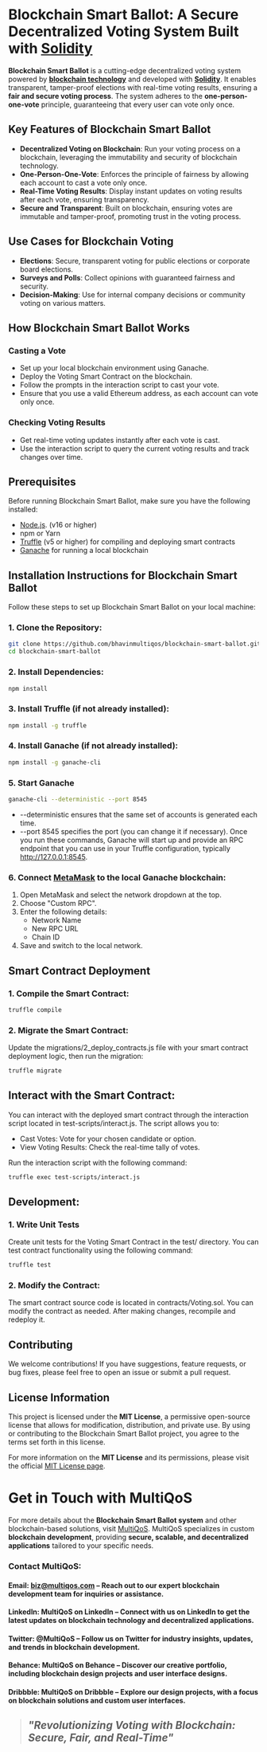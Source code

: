# Blockchain Smart Ballot: A Secure Decentralized Voting System Built with [Solidity](https://soliditylang.org/)

**Blockchain Smart Ballot** is a cutting-edge decentralized voting system powered by **[blockchain technology](https://www.blockchain.com/)** and developed with **[Solidity](https://soliditylang.org/)**. It enables transparent, tamper-proof elections with real-time voting results, ensuring a **fair and secure voting process**. The system adheres to the **one-person-one-vote** principle, guaranteeing that every user can vote only once.
  
## Key Features of Blockchain Smart Ballot
* **Decentralized Voting on Blockchain**: Run your voting process on a blockchain, leveraging the immutability and security of blockchain technology.
* **One-Person-One-Vote**: Enforces the principle of fairness by allowing each account to cast a vote only once.
* **Real-Time Voting Results**: Display instant updates on voting results after each vote, ensuring transparency.
* **Secure and Transparent**: Built on blockchain, ensuring votes are immutable and tamper-proof, promoting trust in the voting process.

## Use Cases for Blockchain Voting
* **Elections**: Secure, transparent voting for public elections or corporate board elections.
* **Surveys and Polls**: Collect opinions with guaranteed fairness and security.
* **Decision-Making**: Use for internal company decisions or community voting on various matters.

## How Blockchain Smart Ballot Works
### Casting a Vote
* Set up your local blockchain environment using Ganache.
* Deploy the Voting Smart Contract on the blockchain.
* Follow the prompts in the interaction script to cast your vote.
* Ensure that you use a valid Ethereum address, as each account can vote only once.
### Checking Voting Results
* Get real-time voting updates instantly after each vote is cast.
* Use the interaction script to query the current voting results and track changes over time.

## Prerequisites
Before running Blockchain Smart Ballot, make sure you have the following installed:

* [Node.js](https://nodejs.org/en). (v16 or higher)
* npm or Yarn
* [Truffle](https://archive.trufflesuite.com/) (v5 or higher) for compiling and deploying smart contracts
* [Ganache](https://archive.trufflesuite.com/ganache/) for running a local blockchain

## Installation Instructions for Blockchain Smart Ballot
Follow these steps to set up Blockchain Smart Ballot on your local machine:
### 1. Clone the Repository:
```bash
git clone https://github.com/bhavinmultiqos/blockchain-smart-ballot.git
cd blockchain-smart-ballot
```
### 2. Install Dependencies:
```bash
npm install
```
### 3. Install Truffle (if not already installed):
```bash
npm install -g truffle
```
### 4. Install Ganache (if not already installed):
```bash
npm install -g ganache-cli
```
### 5. Start Ganache
```bash
ganache-cli --deterministic --port 8545
```
* --deterministic ensures that the same set of accounts is generated each time.
* --port 8545 specifies the port (you can change it if necessary).
Once you run these commands, Ganache will start up and provide an RPC endpoint that you can use in your Truffle configuration, typically http://127.0.0.1:8545.

### 6. Connect [MetaMask](https://metamask.io/) to the local Ganache blockchain:
1. Open MetaMask and select the network dropdown at the top.
2. Choose "Custom RPC".
3. Enter the following details:
    - Network Name
    - New RPC URL
    - Chain ID
4. Save and switch to the local network.

## Smart Contract Deployment
### 1. Compile the Smart Contract:
```bash
truffle compile
```
### 2. Migrate the Smart Contract:
Update the migrations/2_deploy_contracts.js file with your smart contract deployment logic,
then run the migration:
```bash
truffle migrate
```

## Interact with the Smart Contract: 
You can interact with the deployed smart contract through the interaction script located in test-scripts/interact.js. The script allows you to:

* Cast Votes: Vote for your chosen candidate or option.
* View Voting Results: Check the real-time tally of votes.

Run the interaction script with the following command:
```bash
truffle exec test-scripts/interact.js
```
## Development:
### 1. Write Unit Tests
Create unit tests for the Voting Smart Contract in the test/ directory. You can test contract functionality using the following command:
```bash
truffle test
```
### 2. Modify the Contract:
The smart contract source code is located in contracts/Voting.sol. You can modify the contract as needed. After making changes, recompile and redeploy it.

## Contributing
We welcome contributions! If you have suggestions, feature requests, or bug fixes, please feel free to open an issue or submit a pull request.

## License Information
This project is licensed under the **MIT License**, a permissive open-source license that allows for modification, distribution, and private use. By using or contributing to the Blockchain Smart Ballot project, you agree to the terms set forth in this license.

For more information on the **MIT License** and its permissions, please visit the official [MIT License page](https://opensource.org/license/mit).

# Get in Touch with MultiQoS
For more details about the **Blockchain Smart Ballot system** and other blockchain-based solutions, visit [MultiQoS](https://multiqos.com/). MultiQoS specializes in custom **blockchain development**, providing **secure, scalable, and decentralized applications** tailored to your specific needs.

### Contact MultiQoS:
#### Email: [biz@multiqos.com](https://mail.google.com/mail/?view=cm&fs=1&tf=1&to=biz@multiqos.com") – Reach out to our expert blockchain development team for inquiries or assistance.
#### LinkedIn: MultiQoS on LinkedIn – Connect with us on LinkedIn to get the latest updates on blockchain technology and decentralized applications.
#### Twitter: @MultiQoS – Follow us on Twitter for industry insights, updates, and trends in blockchain development.
#### Behance: MultiQoS on Behance – Discover our creative portfolio, including blockchain design projects and user interface designs.
#### Dribbble: MultiQoS on Dribbble – Explore our design projects, with a focus on blockchain solutions and custom user interfaces.

> ## ***"Revolutionizing Voting with Blockchain: Secure, Fair, and Real-Time"***


